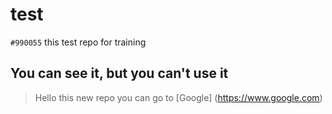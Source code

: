 # test
`#990055` this test repo for training
## You can see it, but you can't use it
> Hello this new repo
you can go to [Google] (https://www.google.com)
